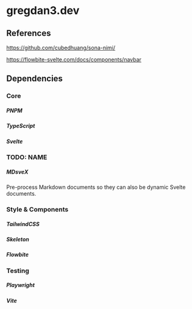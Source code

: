 # gregdan3.dev

## References

<https://github.com/cubedhuang/sona-nimi/>

<https://flowbite-svelte.com/docs/components/navbar>

## Dependencies

### Core

##### PNPM

##### TypeScript

##### Svelte

### TODO: NAME

##### MDsveX

Pre-process Markdown documents so they can also be dynamic Svelte documents.

### Style & Components

##### TailwindCSS

##### Skeleton

##### Flowbite

### Testing

##### Playwright

##### Vite

